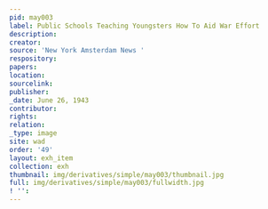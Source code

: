 ```yaml
---
pid: may003
label: Public Schools Teaching Youngsters How To Aid War Effort
description:
creator:
source: 'New York Amsterdam News '
respository:
papers:
location:
sourcelink:
publisher:
_date: June 26, 1943
contributor:
rights:
relation:
_type: image
site: wad
order: '49'
layout: exh_item
collection: exh
thumbnail: img/derivatives/simple/may003/thumbnail.jpg
full: img/derivatives/simple/may003/fullwidth.jpg
! '':
---
```

